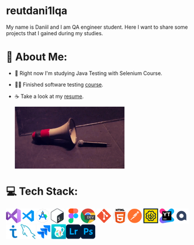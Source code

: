 # reutdani1lqa

My name is Daniil and I am QA engineer student. Here I want to share some projects that I gained during my studies.

# 💫 About Me:
- 💢 Right now I'm studying Java Testing with Selenium Course. </li>
- 👩‍💻 Finished software testing [course](https://drive.google.com/file/d/1uZAMwS7Z9lq6vdX-chYZvD41Swz9LzZF/view?usp=drive_link). </li>
- ☕ Take a look at my [resume](https://drive.google.com/file/d/1G44akYksEdiI15ynK8sRDI7l2-QT9dSd/view?usp=drive_link). </li>
  
  <img src="https://github.com/reutdani1lqa/reutdani1lqa/blob/main/images/gif.gif" width="300" alt="gif">


# 💻 Tech Stack:
<img src="https://github.com/reutdani1lqa/reutdani1lqa/blob/main/images/vs.png" width="40" height="40"><img src="https://github.com/reutdani1lqa/reutdani1lqa/blob/main/images/vscode.png" width="40" height="40"><img src="https://github.com/reutdani1lqa/reutdani1lqa/blob/main/images/android-studio.png" width="40" height="40"><img src="https://github.com/reutdani1lqa/reutdani1lqa/blob/main/images/bash.png" width="40" height="40"> <img src="https://github.com/reutdani1lqa/reutdani1lqa/blob/main/images/figma.png" width="40" height="40"><img src="https://github.com/reutdani1lqa/reutdani1lqa/blob/main/images/devtools.png" width="40" height="40"> <img src="https://github.com/reutdani1lqa/reutdani1lqa/blob/main/images/Git.png" width="40" height="40"> <img src="https://github.com/reutdani1lqa/reutdani1lqa/blob/main/images/html5.png" width="40" height="40"><img src="https://github.com/reutdani1lqa/reutdani1lqa/blob/main/images/postman.png" width="40" height="40">  <img src="https://github.com/reutdani1lqa/reutdani1lqa/blob/main/images/soapui.png" width="40" height="40"> <img src="https://github.com/reutdani1lqa/reutdani1lqa/blob/main/images/youtrack.png" width="40" height="40"><img src="https://github.com/reutdani1lqa/reutdani1lqa/blob/main/images/Qase.png" width="40" height="40"><img src="https://github.com/reutdani1lqa/reutdani1lqa/blob/main/images/test-it.png" width="40" height="40"><img src="https://github.com/reutdani1lqa/reutdani1lqa/blob/main/images/mysql.png" width="40" height="40">  <img src="https://github.com/reutdani1lqa/reutdani1lqa/blob/main/images/jira.png" width="40" height="40"><img src="https://github.com/reutdani1lqa/reutdani1lqa/blob/main/images/charles.png" width="40" height="40"><img src="https://github.com/reutdani1lqa/reutdani1lqa/blob/main/images/lightroom.png" width="40" height="40"><img src="https://github.com/reutdani1lqa/reutdani1lqa/blob/main/images/photoshop.png" width="40" height="40">
